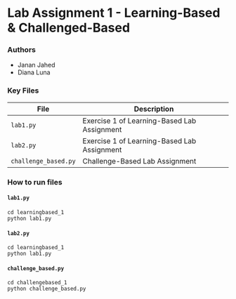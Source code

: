 # Lab Assignment 1 - Learning-Based & Challenged-Based

### Authors

- Janan Jahed
- Diana Luna

### Key Files

| File | Description |
|------|-------------|
| `lab1.py` | Exercise 1 of Learning-Based Lab Assignment |
| `lab2.py` | Exercise 1 of Learning-Based Lab Assignment |
| `challenge_based.py` | Challenge-Based Lab Assignment |

### How to run files

#### `lab1.py`
```
cd learningbased_1
python lab1.py
```

#### `lab2.py`
```
cd learningbased_1
python lab1.py
```

#### `challenge_based.py`
```
cd challengebased_1
python challenge_based.py
```
